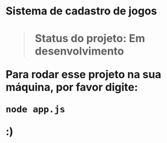 <h1>Sistema de cadastro de jogos<h1>
  
> Status do projeto: Em desenvolvimento
  
Para rodar esse projeto na sua máquina, por favor digite:
  
```
node app.js
```

:)